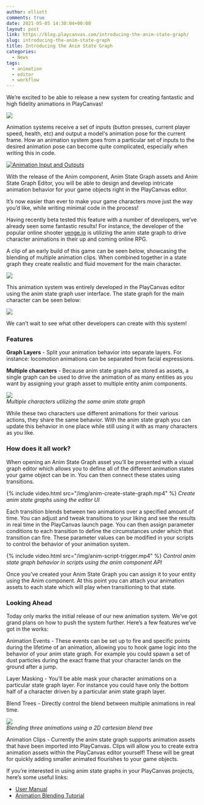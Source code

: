 ```yaml
---
author: elliott
comments: true
date: 2021-05-05 14:30:04+00:00
layout: post
link: https://blog.playcanvas.com/introducing-the-anim-state-graph/
slug: introducing-the-anim-state-graph
title: Introducing the Anim State Graph
categories:
  - News
tags:
  - animation
  - editor
  - workflow
---
```


We’re excited to be able to release a new system for creating fantastic and high fidelity animations in PlayCanvas!

[![](/img/animation-and-graph-2.gif)](/img/animation-and-graph-2.gif)

Animation systems receive a set of inputs (button presses, current player speed, health, etc) and output a model's animation pose for the current frame. How an animation system goes from a particular set of inputs to the desired animation pose can become quite complicated, especially when writing this in code.

[![Animation Input and Outputs](/img/anim-inputs-and-outputs.png)](/img/anim-inputs-and-outputs.png)

With the release of the Anim component, Anim State Graph assets and Anim State Graph Editor, you will be able to design and develop intricate animation behavior for your game objects right in the PlayCanvas editor.

It’s now easier than ever to make your game characters move just the way you’d like, while writing minimal code in the process!

Having recently beta tested this feature with a number of developers, we’ve already seen some fantastic results! For instance, the developer of the popular online shooter [venge.io](https://venge.io/) is utilizing the anim state graph to drive character animations in their up and coming online RPG.

A clip of an early build of this game can be seen below, showcasing the blending of multiple animation clips. When combined together in a state graph they create realistic and fluid movement for the main character.

![](/img/cem-prototype.gif)

This animation system was entirely developed in the PlayCanvas editor using the anim state graph user interface. The state graph for the main character can be seen below:

![](/img/anim-state-graph.png)

We can’t wait to see what other developers can create with this system!

### Features

**Graph Layers** - Split your animation behavior into separate layers. For instance: locomotion animations can be separated from facial expressions.

**Multiple characters** - Because anim state graphs are stored as assets, a single graph can be used to drive the animation of as many entities as you want by assigning your graph asset to multiple entity anim components.

![](/img/anim-state-graph-shared.gif)
<br />_Multiple characters utilizing the same anim state graph_

While these two characters use different animations for their various actions, they share the same behavior. With the anim state graph you can update this behavior in one place while still using it with as many characters as you like.

### How does it all work?

When opening an Anim State Graph asset you’ll be presented with a visual graph editor which allows you to define all of the different animation states your game object can be in. You can then connect these states using transitions.

{% include video.html src="/img/anim-create-state-graph.mp4" %}
_Create anim state graphs using the editor UI_

Each transition blends between two animations over a specified amount of time. You can adjust and tweak transitions to your liking and see the results in real time in the PlayCanvas launch page. You can then assign parameter conditions to each transition to define the circumstances under which that transition can fire. These parameter values can be modified in your scripts to control the behavior of your animation system.

{% include video.html src="/img/anim-script-trigger.mp4" %}
_Control anim state graph behavior in scripts using the anim component API_

Once you’ve created your Anim State Graph you can assign it to your entity using the Anim component. At this point you can attach your animation assets to each state which will play when transitioning to that state.

### Looking Ahead

Today only marks the initial release of our new animation system. We’ve got grand plans on how to push the system further. Here’s a few features we’ve got in the works:

Animation Events - These events can be set up to fire and specific points during the lifetime of an animation, allowing you to hook game logic into the behavior of your anim state graph. For example you could spawn a set of dust particles during the exact frame that your character lands on the ground after a jump.

Layer Masking - You’ll be able mask your character animations on a particular state graph layer. For instance you could have only the bottom half of a character driven by a particular anim state graph layer.

Blend Trees - Directly control the blend between multiple animations in real time.

![](/img/anim-blend-trees.gif)
<br />_Blending three animations using a 2D cartesian blend tree_

Animation Clips - Currently the anim state graph supports animation assets that have been imported into PlayCanvas. Clips will allow you to create extra animation assets within the PlayCanvas editor yourself! These will be great for quickly adding smaller animated flourishes to your game objects.

If you’re interested in using anim state graphs in your PlayCanvas projects, here’s some useful links:

- [User Manual](https://developer.playcanvas.com/user-manual/animation/)
- [Animation Blending Tutorial](https://developer.playcanvas.com/tutorials/anim-blending/)
